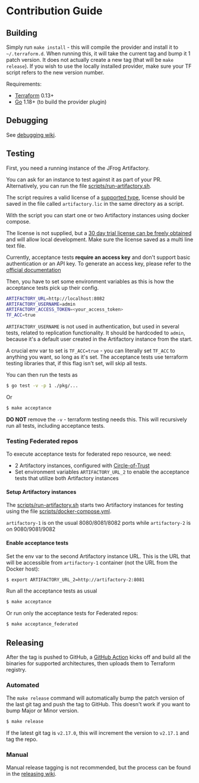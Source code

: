 # Contribution Guide

## Building

Simply run `make install` - this will compile the provider and install it to `~/.terraform.d`. When running this, it will take the current tag and bump it 1 patch version. It does not actually create a new tag (that will be `make release`). If you wish to use the locally installed provider, make sure your TF script refers to the new version number.

Requirements:
- [Terraform](https://www.terraform.io/downloads.html) 0.13+
- [Go](https://golang.org/doc/install) 1.18+ (to build the provider plugin)

## Debugging

See [debugging wiki](https://github.com/jfrog/terraform-provider-artifactory/wiki/Debugging).

## Testing

First, you need a running instance of the JFrog Artifactory.

You can ask for an instance to test against it as part of your PR. Alternatively, you can run the file [scripts/run-artifactory.sh](scripts/run-artifactory.sh).

The script requires a valid license of a [supported type](https://github.com/jfrog/terraform-provider-artifactory#license-requirements), license should be saved in the file called `artifactory.lic` in the same directory as a script.

With the script you can start one or two Artifactory instances using docker compose.

The license is not supplied, but a [30 day trial license can be freely obtained](https://jfrog.com/start-free/#hosted) and will allow local development. Make sure the license saved as a multi line text file.

Currently, acceptance tests **require an access key** and don't support basic authentication or an API key. To generate an access key, please refer to the [official documentation](https://www.jfrog.com/confluence/display/JFROG/Access+Tokens#AccessTokens-GeneratingAdminTokens)

Then, you have to set some environment variables as this is how the acceptance tests pick up their config.

```sh
ARTIFACTORY_URL=http://localhost:8082
ARTIFACTORY_USERNAME=admin
ARTIFACTORY_ACCESS_TOKEN=<your_access_token>
TF_ACC=true
```
`ARTIFACTORY_USERNAME` is not used in authentication, but used in several tests, related to replication functionality. It should be hardcoded to `admin`, because it's a default user created in the Artifactory instance from the start.

A crucial env var to set is `TF_ACC=true` - you can literally set `TF_ACC` to anything you want, so long as it's set. The acceptance tests use terraform testing libraries that, if this flag isn't set, will skip all tests.

You can then run the tests as

```sh
$ go test -v -p 1 ./pkg/...
```

Or

```sh
$ make acceptance
```

**DO NOT** remove the `-v` - terraform testing needs this. This will recursively run all tests, including acceptance tests.

### Testing Federated repos

To execute acceptance tests for federated repo resource, we need:
- 2 Artifactory instances, configured with [Circle-of-Trust](https://www.jfrog.com/confluence/display/JFROG/Access+Tokens#AccessTokens-CircleofTrust(Cross-InstanceAuthentication))
- Set environment variables `ARTIFACTORY_URL_2` to enable the acceptance tests that utilize both Artifactory instances

#### Setup Artifactory instances

The [scripts/run-artifactory.sh](scripts/run-artifactory.sh) starts two Artifactory instances for testing using the file [scripts/docker-compose.yml](scripts/docker-compose.yml).

`artifactory-1` is on the usual 8080/8081/8082 ports while `artifactory-2` is on 9080/9081/9082

#### Enable acceptance tests

Set the env var to the second Artifactory instance URL. This is the URL that will be accessible from `artifactory-1` container (not the URL from the Docker host):
```sh
$ export ARTIFACTORY_URL_2=http://artifactory-2:8081
```

Run all the acceptance tests as usual
```sh
$ make acceptance
```

Or run only the acceptance tests for Federated repos:
```sh
$ make acceptance_federated
```

## Releasing

After the tag is pushed to GitHub, a [GitHub Action](https://github.com/jfrog/terraform-provider-artifactory/actions/workflows/release.yml) kicks off and build all the binaries for supported architectures, then uploads them to Terraform registry.

### Automated

The `make release` command will automatically bump the patch version of the last git tag and push the tag to GitHub. This doesn't work if you want to bump Major or Minor version.

```sh
$ make release
```

If the latest git tag is `v2.17.0`, this will increment the version to `v2.17.1` and tag the repo.

### Manual

Manual release tagging is not recommended, but the process can be found in the [releasing wiki](https://github.com/jfrog/terraform-provider-artifactory/wiki/Release-Process).

